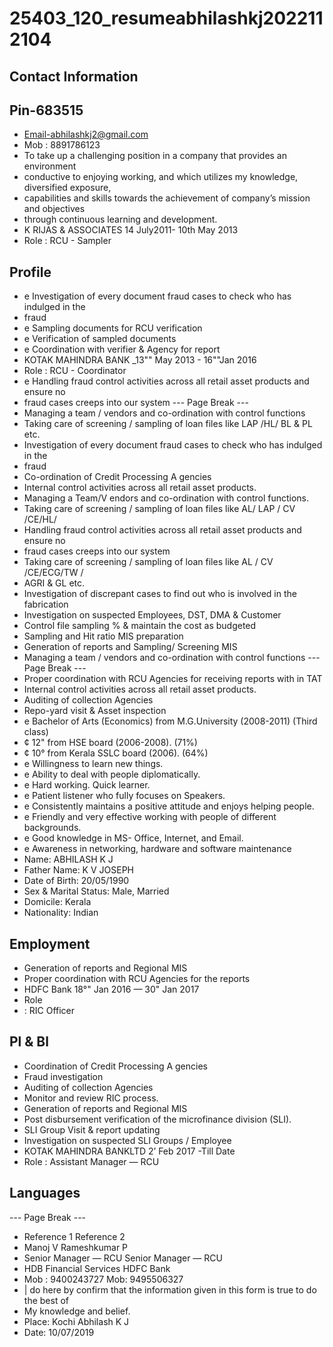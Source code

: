 # 25403_120_resumeabhilashkj2022112104

## Contact Information



## Pin-683515

* Email-abhilashkj2@gmail.com
* Mob : 8891786123
* To take up a challenging position in a company that provides an environment
* conductive to enjoying working, and which utilizes my knowledge, diversified exposure,
* capabilities and skills towards the achievement of company’s mission and objectives
* through continuous learning and development.
* K RIJAS & ASSOCIATES 14 July2011- 10th May 2013
* Role : RCU - Sampler


## Profile

* e Investigation of every document fraud cases to check who has indulged in the
* fraud
* e Sampling documents for RCU verification
* e Verification of sampled documents
* e Coordination with verifier & Agency for report
* KOTAK MAHINDRA BANK _13"" May 2013 - 16""Jan 2016
* Role : RCU - Coordinator
* e Handling fraud control activities across all retail asset products and ensure no
* fraud cases creeps into our system
--- Page Break ---
* Managing a team / vendors and co-ordination with control functions
* Taking care of screening / sampling of loan files like LAP /HL/ BL & PL etc.
* Investigation of every document fraud cases to check who has indulged in the
* fraud
* Co-ordination of Credit Processing A gencies
* Internal control activities across all retail asset products.
* Managing a Team/V endors and co-ordination with control functions.
* Taking care of screening / sampling of loan files like AL/ LAP / CV /CE/HL/
* Handling fraud control activities across all retail asset products and ensure no
* fraud cases creeps into our system
* Taking care of screening / sampling of loan files like AL / CV /CE/ECG/TW /
* AGRI & GL etc.
* Investigation of discrepant cases to find out who is involved in the fabrication
* Investigation on suspected Employees, DST, DMA & Customer
* Control file sampling % & maintain the cost as budgeted
* Sampling and Hit ratio MIS preparation
* Generation of reports and Sampling/ Screening MIS
* Managing a team / vendors and co-ordination with control functions
--- Page Break ---
* Proper coordination with RCU Agencies for receiving reports with in TAT
* Internal control activities across all retail asset products.
* Auditing of collection Agencies
* Repo-yard visit & Asset inspection
* e Bachelor of Arts (Economics) from M.G.University (2008-2011) (Third class)
* ¢ 12" from HSE board (2006-2008). (71%)
* ¢ 10° from Kerala SSLC board (2006). (64%)
* e Willingness to learn new things.
* e Ability to deal with people diplomatically.
* e Hard working. Quick learner.
* e Patient listener who fully focuses on Speakers.
* e Consistently maintains a positive attitude and enjoys helping people.
* e Friendly and very effective working with people of different backgrounds.
* e Good knowledge in MS- Office, Internet, and Email.
* e Awareness in networking, hardware and software maintenance
* Name: ABHILASH K J
* Father Name: K V JOSEPH
* Date of Birth: 20/05/1990
* Sex & Marital Status: Male, Married
* Domicile: Kerala
* Nationality: Indian


## Employment

* Generation of reports and Regional MIS
* Proper coordination with RCU Agencies for the reports
* HDFC Bank 18°" Jan 2016 — 30" Jan 2017
* Role
* : RIC Officer


## Pl & Bl

* Coordination of Credit Processing A gencies
* Fraud investigation
* Auditing of collection Agencies
* Monitor and review RIC process.
* Generation of reports and Regional MIS
* Post disbursement verification of the microfinance division (SLI).
* SLI Group Visit & report updating
* Investigation on suspected SLI Groups / Employee
* KOTAK MAHINDRA BANKLTD 2’ Feb 2017 -Till Date
* Role : Assistant Manager — RCU


## Languages

--- Page Break ---
* Reference 1 Reference 2
* Manoj V Rameshkumar P
* Senior Manager — RCU Senior Manager — RCU
* HDB Financial Services HDFC Bank
* Mob : 9400243727 Mob: 9495506327
* | do here by confirm that the information given in this form is true to do the best of
* My knowledge and belief.
* Place: Kochi Abhilash K J
* Date: 10/07/2019

